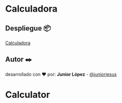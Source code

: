# Calculadora

## Despliegue 📦

[Calculadora](https://juniorjesus.github.io/Calculator/)


## Autor ✒️

desarrollado con ♥️  por: **Junior López**  - [@juniorjesus](https://github.com/juniorjesus)

# Calculator
